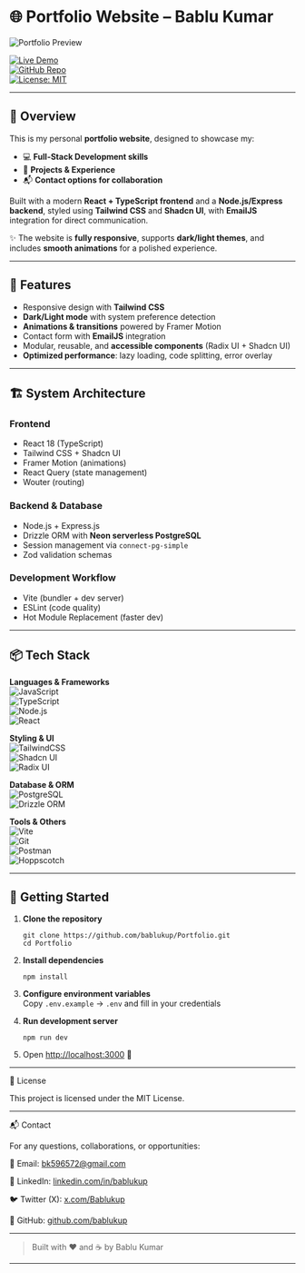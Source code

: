 # 🌐 Portfolio Website – Bablu Kumar  

![Portfolio Preview](https://via.placeholder.com/1000x400?text=Portfolio+Preview)  

[![Live Demo](https://img.shields.io/badge/🚀-Live%20Demo-blue)](#)  
[![GitHub Repo](https://img.shields.io/badge/-Source%20Code-black?logo=github)](https://github.com/bablukup/Portfolio)  
[![License: MIT](https://img.shields.io/badge/License-MIT-green.svg)](LICENSE)  

---

## 📌 Overview  

This is my personal **portfolio website**, designed to showcase my:  
- 💻 **Full-Stack Development skills**  
- 📂 **Projects & Experience**  
- 📬 **Contact options for collaboration**  

Built with a modern **React + TypeScript frontend** and a **Node.js/Express backend**, styled using **Tailwind CSS** and **Shadcn UI**, with **EmailJS** integration for direct communication.  

✨ The website is **fully responsive**, supports **dark/light themes**, and includes **smooth animations** for a polished experience.  

---

## 🎨 Features  

- Responsive design with **Tailwind CSS**  
- **Dark/Light mode** with system preference detection  
- **Animations & transitions** powered by Framer Motion  
- Contact form with **EmailJS** integration  
- Modular, reusable, and **accessible components** (Radix UI + Shadcn UI)  
- **Optimized performance**: lazy loading, code splitting, error overlay  

---

## 🏗️ System Architecture  

### Frontend  
- React 18 (TypeScript)  
- Tailwind CSS + Shadcn UI  
- Framer Motion (animations)  
- React Query (state management)  
- Wouter (routing)  

### Backend & Database  
- Node.js + Express.js  
- Drizzle ORM with **Neon serverless PostgreSQL**  
- Session management via `connect-pg-simple`  
- Zod validation schemas  

### Development Workflow  
- Vite (bundler + dev server)  
- ESLint (code quality)  
- Hot Module Replacement (faster dev)  

---

## 📦 Tech Stack  

**Languages & Frameworks**  
![JavaScript](https://img.shields.io/badge/-JavaScript-black?logo=javascript)  
![TypeScript](https://img.shields.io/badge/-TypeScript-3178C6?logo=typescript)  
![Node.js](https://img.shields.io/badge/-Node.js-43853D?logo=node.js)  
![React](https://img.shields.io/badge/-React-61DAFB?logo=react)  

**Styling & UI**  
![TailwindCSS](https://img.shields.io/badge/-TailwindCSS-06B6D4?logo=tailwindcss)  
![Shadcn UI](https://img.shields.io/badge/-ShadcnUI-black)  
![Radix UI](https://img.shields.io/badge/-Radix%20UI-161618?logo=radix-ui)  

**Database & ORM**  
![PostgreSQL](https://img.shields.io/badge/-PostgreSQL-336791?logo=postgresql)  
![Drizzle ORM](https://img.shields.io/badge/-Drizzle%20ORM-orange)  

**Tools & Others**  
![Vite](https://img.shields.io/badge/-Vite-646CFF?logo=vite)  
![Git](https://img.shields.io/badge/-Git-F05032?logo=git)  
![Postman](https://img.shields.io/badge/-Postman-FF6C37?logo=postman)  
![Hoppscotch](https://img.shields.io/badge/-Hoppscotch-FF4B5C?logo=hoppscotch)  

---

## 🚀 Getting Started  

1. **Clone the repository**  
   ```
   git clone https://github.com/bablukup/Portfolio.git
   cd Portfolio
   ```

2. **Install dependencies**  
   ```
   npm install
   ```

3. **Configure environment variables**  
   Copy `.env.example` → `.env` and fill in your credentials

4. **Run development server**  
   ```
   npm run dev
   ```

5. Open [http://localhost:3000](http://localhost:3000) 🎉

---

📄 License

This project is licensed under the MIT License.

---

📬 Contact

For any questions, collaborations, or opportunities:

📧 Email: bk596572@gmail.com

💼 LinkedIn: [linkedin.com/in/bablukup](https://linkedin.com/in/bablukup)

🐦 Twitter (X): [x.com/Bablukup](https://x.com/Bablukup)

🐙 GitHub: [github.com/bablukup](https://github.com/bablukup)

---

> Built with ❤️ and ☕ by Bablu Kumar

---

